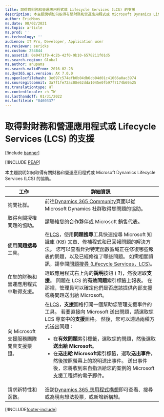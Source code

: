 ```yaml
---
title: 取得對財務和營運應用程式或 Lifecycle Services (LCS) 的支援
description: 本主題說明如何取得有關財務和營運應用程式或 Microsoft Dynamics Lifecycle Services (LCS) 的協助。
author: EricMoos
ms.date: 08/02/2021
ms.topic: article
ms.prod: ''
ms.technology: ''
audience: IT Pro, Developer, Application user
ms.reviewer: sericks
ms.custom: 254844
ms.assetid: 0e9471f9-4c2b-42f0-9b10-6578211f01d5
ms.search.region: Global
ms.author: anupams
ms.search.validFrom: 2016-02-28
ms.dyn365.ops.version: AX 7.0.0
ms.openlocfilehash: 3e697c574efb0b04db6cb04d01c41066a0ac3974
ms.sourcegitcommit: 3a7f1fe72ac08e62dda1045e0fb97f7174b69a25
ms.translationtype: HT
ms.contentlocale: zh-TW
ms.lasthandoff: 01/31/2022
ms.locfileid: "8460337"
---
```

# <a name="get-support-for-finance-and-operations-apps-or-lifecycle-services-lcs"></a>取得對財務和營運應用程式或 Lifecycle Services (LCS) 的支援

[!include [banner](../includes/banner.md)]


[!INCLUDE [PEAP](../../../includes/peap-2.md)]

本主題說明如何取得有關財務和營運應用程式或 Microsoft Dynamics Lifecycle Services (LCS) 的協助。 

<table>
<thead>
<tr>
<th>工作</th>
<th>詳細資訊</th>
</tr>
</thead>
<tbody>
<tr>
<td>詢問社群。</td>
<td>前往<a href="https://community.dynamics.com/">Dynamics 365 Community</a>頁面以從 Microsoft Dynamics 社群取得您問題的協助。</td>
</tr>
<tr>
<td>取得有關授權問題的協助。</td>
<td>請聯絡您的合作夥伴或 Microsoft 銷售代表。</td>
</tr>
<tr>
<td>使用<strong>問題搜尋</strong>工具。</td>
<td>在<a href="https://lcs.dynamics.com/">LCS</a>，使用<strong>問題搜尋</strong>工具快速搜尋 Microsoft 知識庫 (KB) 文章、修補程式和已回報問題的解決方法。 您可以查看針對特定函數區域正在修復哪些報表的問題，以及已經修復了哪些問題。 如需相關資訊，請參閱<a href="issue-search-lcs.md">問題搜尋 (Lifecycle Services，LCS)</a>。</td>
</tr>
<tr>
<td>在您的財務和營運應用程式中取得支援。</td>
<td>選取應用程式右上角的<strong>說明</strong>按鈕 (<strong> ?</strong>)，然後選取<strong>支援</strong>。 問題在 LCS 的<strong>有效問題</strong>索引標籤上報表。 在那裡，管理員可以確定他們是否應該提供內部支援或將問題送出給 Microsoft。</td>
</tr>
<tr>
<td>向 Microsoft 支援服務團隊開具支援票證。</td>
<td>在<a href="https://lcs.dynamics.com/">LCS</a>，<strong>支援</strong>圖格打開一個幫助您管理支援事件的工具。 若要直接向 Microsoft 送出問題，請選取您 LCS 專案中的<strong>支援</strong>圖格。 然後，您可以透過兩種方式送出問題：
<ul>
<li>在<strong>有效問題</strong>索引標籤，選取您的問題，然後選取<strong>送出給 Microsoft</strong>。</li>
<li>在<strong>送出給 Microsoft</strong>索引標籤，選取<strong>送出事件</strong>，然後按照螢幕上的說明送出事件。 送出事件後，您將收到來自指派給您的案例的 Microsoft 支援工程師的電子郵件。</li>
</ul>
</td>
</tr>
<tr>
<td>請求新特性和函數。</td>
<td>造訪<a href="https://experience.dynamics.com/ideas/">Dynamics 365 應用程式構想</a>即可查看、搜尋或為現有想法投票，或新增新構想。</td>
</tr>
</tbody>
</table>


[!INCLUDE[footer-include](../../../includes/footer-banner.md)]
